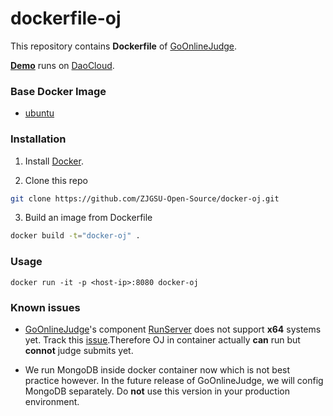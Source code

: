 dockerfile-oj
=============

This repository contains **Dockerfile** of [GoOnlineJudge](https://github.com/ZJGSU-Open-Source/GoOnlineJudge).

[**Demo**](http://clarkzjw-oj.daoapp.io/) runs on [DaoCloud](https://www.daocloud.io/).

### Base Docker Image

* [ubuntu](https://registry.hub.docker.com/_/ubuntu/)

### Installation

1. Install [Docker](https://docs.docker.com/installation/#installation).

2. Clone this repo
```bash
git clone https://github.com/ZJGSU-Open-Source/docker-oj.git
```

3. Build an image from Dockerfile
```bash
docker build -t="docker-oj" .
```
   
### Usage

    docker run -it -p <host-ip>:8080 docker-oj

### Known issues

+ [GoOnlineJudge](https://github.com/ZJGSU-Open-Source/GoOnlineJudge)'s component [RunServer](https://github.com/ZJGSU-Open-Source/RunServer) does not support **x64** systems yet. Track this [issue](https://github.com/ZJGSU-Open-Source/RunServer/issues/4).Therefore OJ in container actually **can** run but **connot** judge submits yet. 

+ We run MongoDB inside docker container now which is not best practice however. In the future release of GoOnlineJudge, we will config MongoDB separately. Do **not** use this version in your production environment.
